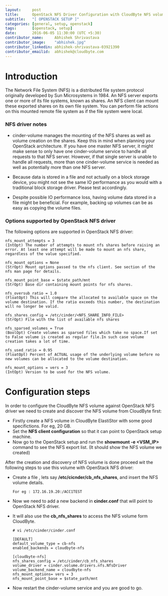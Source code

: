 ```yaml
---
layout:     post
title:      OpenStack NFS Driver Configuration with CloudByte NFS volume
subtitle:   "[ OPENSTACK SETUP ]"
categories: [general, setup, openstack]
tags:       [openstack, setup]
date:       2016-06-05 11:30:00 (UTC +5:30)
contributor_name:     Abhishek Shrivastava
contributor_image:    "abhishek.jpg"
contributor_linkedin: abhishek-shrivastava-03921390
contributor_emailid:  abhishek@cloudbyte.com
---
```


# Introduction

  The Network File System (NFS) is a distributed file system protocol originally developed by Sun Microsystems in 1984. An NFS server
  exports one or more of its file systems, known as shares. An NFS client can mount these exported shares on its own file system. You 
  can perform file actions on this mounted remote file system as if the file system were local.

### NFS driver notes

- cinder-volume manages the mounting of the NFS shares as well as volume creation on the shares. Keep this in mind when planning your
  OpenStack architecture. If you have one master NFS server, it might make sense to only have one cinder-volume service to handle all
  requests to that NFS server. However, if that single server is unable to handle all requests, more than one cinder-volume service is
  needed as well as potentially more than one NFS server.

- Because data is stored in a file and not actually on a block storage device, you might not see the same IO performance as you would 
  with a traditional block storage driver. Please test accordingly.

- Despite possible IO performance loss, having volume data stored in a file might be beneficial. For example, backing up volumes can be as easy as copying the volume files.

### Options supported by OpenStack NFS driver

The following options are supported in OpenStack NFS driver:

  ```
  nfs_mount_attempts = 3 
  (IntOpt) The number of attempts to mount nfs shares before raising an error. At least one attempt will be made to mount an nfs share, regardless of the value specified.
    
  nfs_mount_options = None
  (StrOpt) Mount options passed to the nfs client. See section of the nfs man page for details.
  
  nfs_mount_point_base = $state_path/mnt
  (StrOpt) Base dir containing mount points for nfs shares.
  
  nfs_oversub_ratio = 1.0
  (FloatOpt) This will compare the allocated to available space on the volume destination. If the ratio exceeds this number, the destination will no longer be valid.
  
  nfs_shares_config = /etc/cinder/<NFS_SHARE_INFO_FILE>
  (StrOpt) File with the list of available nfs shares
  
  nfs_sparsed_volumes = True
  (BoolOpt) Create volumes as sparsed files which take no space.If set to False volume is created as regular file.In such case volume creation takes a lot of time.
  
  nfs_used_ratio = 0.95
  (FloatOpt) Percent of ACTUAL usage of the underlying volume before no new volumes can be allocated to the volume destination.
  
  nfs_mount_options = vers = 3
  (IntOpt) Version to be used for the NFS volume.
  ```

# Configuration steps 

In order to configure the CloudByte NFS volume against OpenStack NFS driver we need to create and discover the NFS volume from CloudByte first:

- Firstly create a NFS volume in CloudByte ElastiStor with some good specifictions. For eg, 20 GB.
- Set the **NFS client configuration** so that it can point to OpenStack setup machine.
- Now go to the OpenStack setup and run the **showmount -e <VSM_IP>** command to see the NFS export list. (It should show the NFS volume we created)

After the creation and discovery of NFS volume is done proceed wit the following steps to use this volume with OpenStack NFS driver:

- Create a file , lets say **/etc/cicnder/cb_nfs_shares**, and insert the NFS volume details.

  ```
  For eg : 172.16.19.20:/ACC1TEST
  ```
- Now we need to add a new backend in **cinder.conf** that will point to OpenStack NFS driver.
- It will also use the **cb_nfs_shares** to access the NFS volume form CloudByte.
 
  ```
  # vi /etc/cinder/cinder.conf
  
  [DEFAULT]
  default_volume_type = cb-nfs
  enabled_backends = cloudbyte-nfs
  
  [cloudbyte-nfs]
  nfs_shares_config = /etc/cinder/cb_nfs_shares
  volume_driver = cinder.volume.drivers.nfs.NfsDriver
  volume_backend_name = cloudbyte-nfs
  nfs_mount_options= vers = 3
  nfs_mount_point_base = $state_path/mnt
  ```
- Now restart the cinder-volume service and you are good to go.
